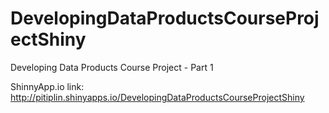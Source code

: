 DevelopingDataProductsCourseProjectShiny
========================================

Developing Data Products Course Project - Part 1


ShinnyApp.io link: http://pitiplin.shinyapps.io/DevelopingDataProductsCourseProjectShiny 
